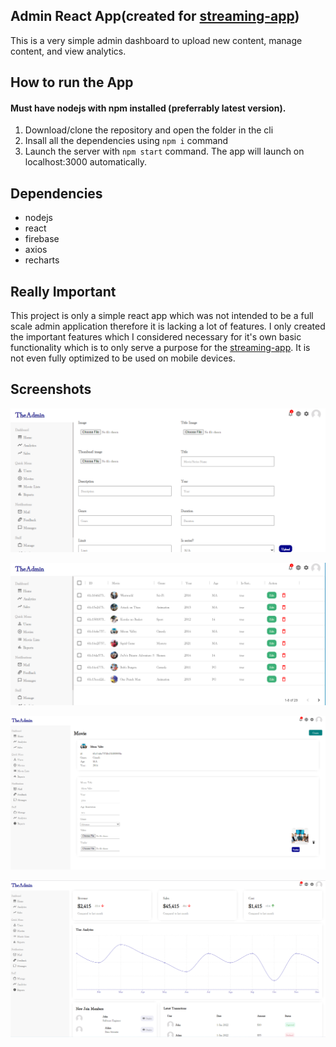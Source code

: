 ## Admin React App(created for [streaming-app](https://github.com/codesagecoder/streaming-app))
This is a very simple admin dashboard to upload new content, manage content, and view analytics.

## How to run the App
#### Must have nodejs with npm installed (preferrably latest version).
1. Download/clone the repository and open the folder in the cli
2. Insall all the dependencies using `npm i` command
3. Launch the server with `npm start` command. The app will launch on localhost:3000 automatically.

## Dependencies
- nodejs
- react
- firebase
- axios
- recharts

## Really Important
This project is only a simple react app which was not intended to be a full scale admin application therefore it is lacking a lot of features. I only created the important features which I considered necessary for it's own basic functionality which is to only serve a purpose for the [streaming-app](https://github.com/codesagecoder/sreaming-app). It is not even fully optimized to be used on mobile devices.

## Screenshots
![alt text](https://github.com/codesagecoder/streaming-app-admin/blob/master/screenshots/Screenshot%202021-12-23%20102311.png) 

![alt text](https://github.com/codesagecoder/streaming-app-admin/blob/master/screenshots/Screenshot%202021-12-23%20102352.png) 

![alt text](https://github.com/codesagecoder/streaming-app-admin/blob/master/screenshots/Screenshot%202021-12-23%20102432.png) 

![alt text](https://github.com/codesagecoder/streaming-app-admin/blob/master/screenshots/Screenshot%202021-12-23%20102511.png) 
